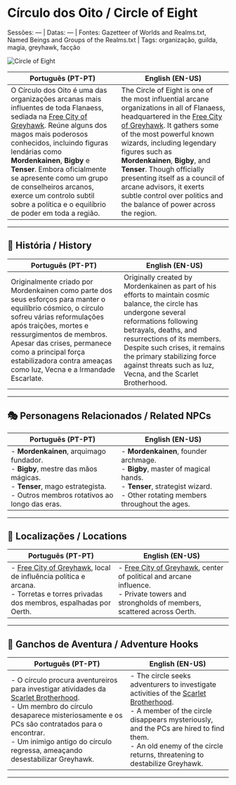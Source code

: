 # Círculo dos Oito / Circle of Eight

Sessões: — | Datas: — | Fontes: Gazetteer of Worlds and Realms.txt, Named Beings and Groups of the Realms.txt | Tags: organização, guilda, magia, greyhawk, facção

![Circle of Eight](assets/organization/org_blank.png)

| **Português (PT-PT)** | **English (EN-US)** |
|-----------------------|---------------------|
| O Círculo dos Oito é uma das organizações arcanas mais influentes de toda Flanaess, sediada na [Free City of Greyhawk](free_city_of_greyhawk.md). Reúne alguns dos magos mais poderosos conhecidos, incluindo figuras lendárias como **Mordenkainen**, **Bigby** e **Tenser**. Embora oficialmente se apresente como um grupo de conselheiros arcanos, exerce um controlo subtil sobre a política e o equilíbrio de poder em toda a região. | The Circle of Eight is one of the most influential arcane organizations in all of Flanaess, headquartered in the [Free City of Greyhawk](free_city_of_greyhawk.md). It gathers some of the most powerful known wizards, including legendary figures such as **Mordenkainen**, **Bigby**, and **Tenser**. Though officially presenting itself as a council of arcane advisors, it exerts subtle control over politics and the balance of power across the region. |

---

## 📖 História / History

| **Português (PT-PT)** | **English (EN-US)** |
|-----------------------|---------------------|
| Originalmente criado por Mordenkainen como parte dos seus esforços para manter o equilíbrio cósmico, o círculo sofreu várias reformulações após traições, mortes e ressurgimentos de membros. Apesar das crises, permanece como a principal força estabilizadora contra ameaças como Iuz, Vecna e a Irmandade Escarlate. | Originally created by Mordenkainen as part of his efforts to maintain cosmic balance, the circle has undergone several reformations following betrayals, deaths, and resurrections of its members. Despite such crises, it remains the primary stabilizing force against threats such as Iuz, Vecna, and the Scarlet Brotherhood. |

---

## 🎭 Personagens Relacionados / Related NPCs

| **Português (PT-PT)** | **English (EN-US)** |
|-----------------------|---------------------|
| - **Mordenkainen**, arquimago fundador.<br>- **Bigby**, mestre das mãos mágicas.<br>- **Tenser**, mago estrategista.<br>- Outros membros rotativos ao longo das eras. | - **Mordenkainen**, founder archmage.<br>- **Bigby**, master of magical hands.<br>- **Tenser**, strategist wizard.<br>- Other rotating members throughout the ages. |

---

## 📌 Localizações / Locations

| **Português (PT-PT)** | **English (EN-US)** |
|-----------------------|---------------------|
| - [Free City of Greyhawk](free_city_of_greyhawk.md), local de influência política e arcana.<br>- Torretas e torres privadas dos membros, espalhadas por Oerth. | - [Free City of Greyhawk](free_city_of_greyhawk.md), center of political and arcane influence.<br>- Private towers and strongholds of members, scattered across Oerth. |

---

## 🎲 Ganchos de Aventura / Adventure Hooks

| **Português (PT-PT)** | **English (EN-US)** |
|-----------------------|---------------------|
| - O círculo procura aventureiros para investigar atividades da [Scarlet Brotherhood](scarlet_brotherhood.md).<br>- Um membro do círculo desaparece misteriosamente e os PCs são contratados para o encontrar.<br>- Um inimigo antigo do círculo regressa, ameaçando desestabilizar Greyhawk. | - The circle seeks adventurers to investigate activities of the [Scarlet Brotherhood](scarlet_brotherhood.md).<br>- A member of the circle disappears mysteriously, and the PCs are hired to find them.<br>- An old enemy of the circle returns, threatening to destabilize Greyhawk. |

---